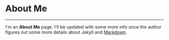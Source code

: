 # About Me
---

I'm an **About Me** page. I'll be updated with some more info once the author figures out some more details about Jekyll and [Markdown](https://github.com/adam-p/markdown-here/wiki/Markdown-Cheatsheet).